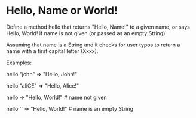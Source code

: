 # Hello, Name or World!

Define a method hello that returns "Hello, Name!" to a given name, or says Hello, World! if name is not given (or passed as an empty String).

Assuming that name is a String and it checks for user typos to return a name with a first capital letter (Xxxx).

Examples:

hello "john"   => "Hello, John!"

hello "aliCE"  => "Hello, Alice!"

hello          => "Hello, World!" # name not given

hello ''       => "Hello, World!" # name is an empty String

